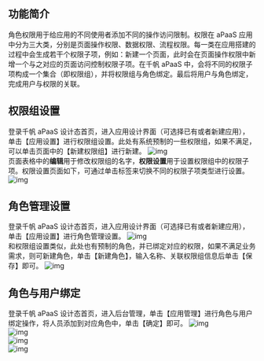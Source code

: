 ## 功能简介
角色权限用于给应用的不同使用者添加不同的操作访问限制。权限在 aPaaS 应用中分为三大类，分别是页面操作权限、数据权限、流程权限。每一类在应用搭建的过程中会生成若干个权限子项，例如：新建一个页面，此时会在页面操作权限中新增一个与之对应的页面访问控制权限子项。在千帆 aPaaS 中，会将不同的权限子项构成一个集合（即权限组），并将权限组与角色绑定。最后将用户与角色绑定，完成用户与权限的关联。



## 权限组设置
登录千帆 aPaaS 设计态首页，进入应用设计界面（可选择已有或者新建应用），单击【应用设置】进行权限组设置。此处有系统预制的一些权限组，如果不满足，可以单击页面中的【新建权限组】进行新建。
![img](https://main.qcloudimg.com/raw/ac97f6aabf1e509734d9a02c8e407139.png)        
页面表格中的**编辑**用于修改权限组的名字，**权限设置**用于设置权限组中的权限子项。权限设置页面如下，可通过单击标签来切换不同的权限子项类型进行设置。
![img](https://main.qcloudimg.com/raw/2c0367ae79994b089cf48f90f08f9ff0.png)        



## 角色管理设置
登录千帆 aPaaS 设计态首页，进入应用设计界面（可选择已有或者新建应用），单击【应用设置】进行角色管理设置。
![img](https://main.qcloudimg.com/raw/dc75861cc42e4b85d18d906fb24b3779.png)        
和权限组设置类似，此处也有预制的角色，并已绑定对应的权限，如果不满足业务需求，则可新建角色，单击【新建角色】，输入名称、关联权限组信息后单击【保存】即可。
![img](https://main.qcloudimg.com/raw/1a86d04279650f48a793be11a477503c.png)        

## 角色与用户绑定
登录千帆 aPaaS 设计态首页，进入后台管理，单击【应用管理】进行角色与用户绑定操作，将人员添加到对应角色中，单击【确定】即可。
![img](https://main.qcloudimg.com/raw/1dd10244bfd5389ed4ead5e57b5536e1.png)        
 ![img](https://main.qcloudimg.com/raw/c821e05c7248f98385d6fa7ecfcb9125.png)        
 ![img](https://main.qcloudimg.com/raw/0ae327976057f497b81ced83e6fca54a.png)        
![img](https://main.qcloudimg.com/raw/e4bf85500c472161033dbab304ce8779.png)        

